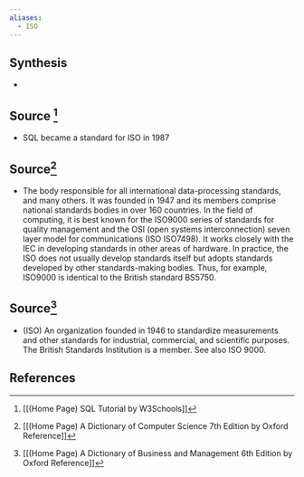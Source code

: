 ```yaml
---
aliases:
  - ISO
---
```

## Synthesis
- 
## Source [^1]
- SQL became a standard for ISO in 1987

## Source[^2]
- The body responsible for all international data-processing standards, and many others. It was founded in 1947 and its members comprise national standards bodies in over 160 countries. In the field of computing, it is best known for the ISO9000 series of standards for quality management and the OSI (open systems interconnection) seven layer model for communications (ISO ISO7498). It works closely with the IEC in developing standards in other areas of hardware. In practice, the ISO does not usually develop standards itself but adopts standards developed by other standards-making bodies. Thus, for example, ISO9000 is identical to the British standard BS5750.
## Source[^3]
- (ISO) An organization founded in 1946 to standardize measurements and other standards for industrial, commercial, and scientific purposes. The British Standards Institution is a member. See also ISO 9000.
## References

[^1]: [[(Home Page) SQL Tutorial by W3Schools]]
[^2]: [[(Home Page) A Dictionary of Computer Science 7th Edition by Oxford Reference]]
[^3]: [[(Home Page) A Dictionary of Business and Management 6th Edition by Oxford Reference]]